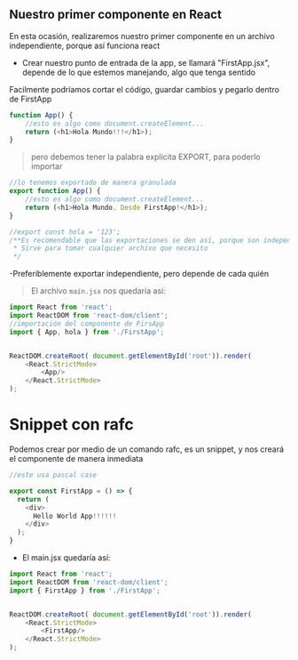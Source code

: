 ## Nuestro primer componente en React
En esta ocasión, realizaremos nuestro primer componente en un archivo independiente, porque así funciona react
- Crear nuestro punto de entrada de la app, se llamará "FirstApp.jsx", depende de lo que estemos manejando, algo que tenga sentido

Facilmente podríamos cortar el código, guardar cambios y pegarlo dentro de FirstApp
```js
function App() {
    //esto es algo como document.createElement...
    return (<h1>Hola Mundo!!!</h1>);
}
```
> pero debemos tener la palabra explícita EXPORT, para poderlo importar 
```js
//lo tenemos exportado de manera granulada
export function App() {
    //esto es algo como document.createElement...
    return (<h1>Hola Mundo. Desde FirstApp!</h1>);
}

//export const hola = '123';
/**Es recomendable que las exportaciones se den así, porque son independientes
 * Sirve para tomar cualquier archivo que necesito
 */
```
-Preferiblemente exportar independiente, pero depende de cada quién

> El archivo `main.jsx` nos quedaría así:
```js
import React from 'react';
import ReactDOM from 'react-dom/client';
//importación del componente de FirsApp
import { App, hola } from './FirstApp';


ReactDOM.createRoot( document.getElementById('root')).render(
    <React.StrictMode>
        <App/>
    </React.StrictMode>
);
```
# Snippet con rafc
Podemos crear por medio de un comando rafc, es un snippet, y nos creará el componente de manera inmediata
```js
//este usa pascal case

export const FirstApp = () => {
  return (
    <div>
      Hello World App!!!!!!
    </div>
  );
}
```
- El main.jsx quedaría así:
```js
import React from 'react';
import ReactDOM from 'react-dom/client';
import { FirstApp } from './FirstApp';


ReactDOM.createRoot( document.getElementById('root')).render(
    <React.StrictMode>
        <FirstApp/>
    </React.StrictMode>
);
```
